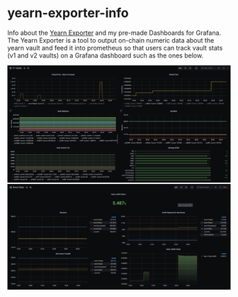 # yearn-exporter-info
 Info about the [Yearn Exporter](https://github.com/iearn-finance/yearn-exporter) and my pre-made Dashboards for Grafana. The Yearn Exporter is a tool to output on-chain numeric data about the yearn vault and feed it into prometheus so that users can track vault stats (v1 and v2 vaults) on a Grafana dashboard such as the ones below.

 ![](https://github.com/DarkGhost7/yearn-exporter-info/blob/main/Screenshots/v1%20vaults%20grafana%20dashboard.jpg?raw=true)
 ![](https://github.com/DarkGhost7/yearn-exporter-info/blob/main/Screenshots/Boosties_Dashboard.jpg?raw=true)



